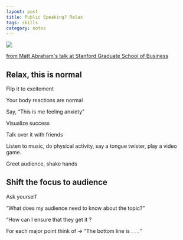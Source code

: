 ```yaml
---
layout: post
title: Public Speaking? Relax 
tags: skills
category: notes
---
```


![](https://images.unsplash.com/photo-1475721027785-f74eccf877e2?ixlib=rb-1.2.1&ixid=eyJhcHBfaWQiOjEyMDd9&auto=format&fit=crop&w=1500&q=80)


 [from Matt Abraham's talk at Stanford Graduate School of Business
 ](https://www.youtube.com/watch?v=Fsr4yrSAIAQ)

## Relax, this is normal 

Flip it to excitement 

Your body reactions are normal 

Say, “This is me feeling anxiety”

Visualize success

Talk over it with friends 

Listen to music, do physical activity, say a tongue twister, play a video game. 

Greet audience, shake hands 

## Shift the focus to audience 

Ask yourself 

“What does my audience need to know about the topic?”  

“How can I ensure that they get it ? 

For each major point think of -> “The bottom line is . . . ”

